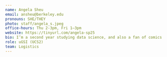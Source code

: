 ```yaml
---
name: Angela Sheu
email: ansheu@berkeley.edu
pronouns: SHE/THEY
photo: staff/angela_s.jpeg
office-hours: Thu 2-3pm, Fri 1–3pm
website: https://tinyurl.com/angela-sp25
bio: I’m a second year studying data science, and also a fan of comics and poetry. :) Welcome to Data 8!
role: uGSI (UCS2)
team: Logistics
---
```

